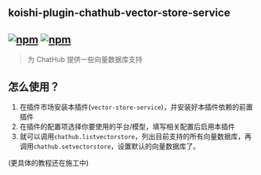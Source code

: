 ## koishi-plugin-chathub-vector-store-service

## [![npm](https://img.shields.io/npm/v/@dingyi222666/koishi-plugin-vector-store-service)](https://www.npmjs.com/package/@dingyi222666/koishi-plugin-chathub-vector-store-service) [![npm](https://img.shields.io/npm/dt/@dingyi222666/koishi-plugin-chathub-vector-store-service)](https://www.npmjs.com/package/@dingyi222666/koishi-plugin-chathub-vector-store-service)

> 为 ChatHub 提供一些向量数据库支持

## 怎么使用？

1. 在插件市场安装本插件(`vector-store-service`)，并安装好本插件依赖的前置插件
2. 在插件的配置项选择你要使用的平台/模型，填写相关配置后启用本插件
3. 就可以调用`chathub.listvectorstore`，列出目前支持的所有向量数据库，再调用`chathub.setvectorstore`，设置默认的向量数据库了。

(更具体的教程还在施工中)